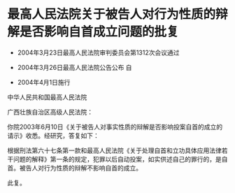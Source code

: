 # 最高人民法院关于被告人对行为性质的辩解是否影响自首成立问题的批复

- 2004年3月23日最高人民法院审判委员会第1312次会议通过

- 2004年3月26日最高人民法院公告公布 自

- 2004年4月1日施行

<!-- INFO END -->

中华人民共和国最高人民法院

广西壮族自治区高级人民法院：

你院2003年6月10日《关于被告人对事实性质的辩解是否影响投案自首的成立的请示》收悉。经研究，答复如下：

根据刑法第六十七条第一款和最高人民法院《关于处理自首和立功具体应用法律若干问题的解释》第一条的规定，犯罪以后自动投案，如实供述自己的罪行的，是自首。被告人对行为性质的辩解不影响自首的成立。

此复。
